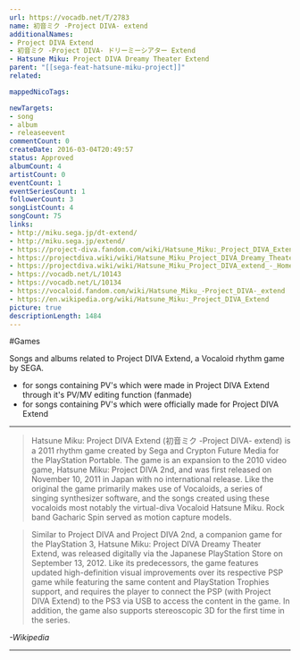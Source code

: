 ```yaml
---
url: https://vocadb.net/T/2783
name: 初音ミク -Project DIVA- extend
additionalNames: 
- Project DIVA Extend
- 初音ミク -Project DIVA- ドリーミーシアター Extend
- Hatsune Miku: Project DIVA Dreamy Theater Extend
parent: "[[sega-feat-hatsune-miku-project]]"
related:

mappedNicoTags:

newTargets:
- song
- album
- releaseevent
commentCount: 0
createDate: 2016-03-04T20:49:57
status: Approved
albumCount: 4
artistCount: 0
eventCount: 1
eventSeriesCount: 1
followerCount: 3
songListCount: 4
songCount: 75
links: 
- http://miku.sega.jp/dt-extend/
- http://miku.sega.jp/extend/
- https://project-diva.fandom.com/wiki/Hatsune_Miku:_Project_DIVA_Extend
- https://projectdiva.wiki/wiki/Hatsune_Miku_Project_DIVA_Dreamy_Theater_Extend_-_Home
- https://projectdiva.wiki/wiki/Hatsune_Miku_Project_DIVA_extend_-_Home
- https://vocadb.net/L/10143
- https://vocadb.net/L/10134
- https://vocaloid.fandom.com/wiki/Hatsune_Miku_-Project_DIVA-_extend
- https://en.wikipedia.org/wiki/Hatsune_Miku:_Project_DIVA_Extend
picture: true
descriptionLength: 1484
---
```


#Games

Songs and albums related to Project DIVA Extend, a Vocaloid rhythm game by SEGA.

- for songs containing PV's which were made in Project DIVA Extend through it's PV/MV editing function (fanmade)
- for songs containing PV's which were officially made for Project DIVA Extend

___

> Hatsune Miku: Project DIVA Extend (初音ミク -Project DIVA- extend) is a 2011 rhythm game created by Sega and Crypton Future Media for the PlayStation Portable.
The game is an expansion to the 2010 video game, Hatsune Miku: Project DIVA 2nd, and was first released on November 10, 2011 in Japan with no international release.
Like the original the game primarily makes use of Vocaloids, a series of singing synthesizer software, and the songs created using these vocaloids most notably the virtual-diva Vocaloid Hatsune Miku.
Rock band Gacharic Spin served as motion capture models.

> Similar to Project DIVA and Project DIVA 2nd, a companion game for the PlayStation 3, Hatsune Miku: Project DIVA Dreamy Theater Extend, was released digitally via the Japanese PlayStation Store on September 13, 2012.
Like its predecessors, the game features updated high-definition visual improvements over its respective PSP game while featuring the same content and PlayStation Trophies support, and requires the player to connect the PSP (with Project DIVA Extend) to the PS3 via USB to access the content in the game.
In addition, the game also supports stereoscopic 3D for the first time in the series.

*-Wikipedia*

---

